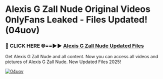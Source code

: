 # Alexis G Zall Nude Original Videos 0nlyFans Leaked - Files Updated! (04uov)

<h3>🔴 CLICK HERE 🌐==►► <a href="https://tinyurl.com/52m3yx9h" rel="nofollow">Alexis G Zall Nude Updated Files</a></h3>

Get Alexis G Zall Nude and all content. Now you can access all videos and pictures of Alexis G Zall Nude. New Updated Files 2025!

[![04uov](https://i.imgur.com/TnHtlc8.gif)](https://tinyurl.com/52m3yx9h)
